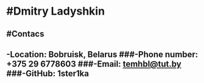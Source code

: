 #Dmitry Ladyshkin
====
#Contacs
---
-Location: Bobruisk, Belarus
###-Phone number: +375 29 6778603
###-Email: temhbl@tut.by
###-GitHub: 1ster1ka
---
